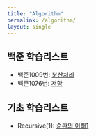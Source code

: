 ```yaml
---
title: "Algorithm"
permalink: /algorithm/
layout: single
---
```


## 백준 학습리스트

- 백준1009번: [분산처리](baekjoon1009/)
- 백준1076번: [저항](baekjoon1076/)

## 기초 학습리스트

- Recursive(1): [순환의 이해1](recursive1/)
